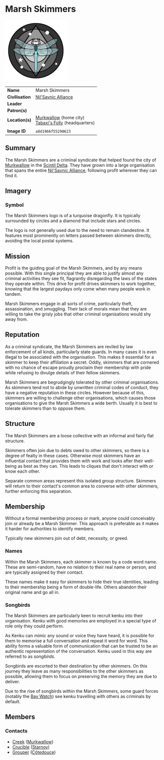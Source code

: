 # Marsh Skimmers

<img src="https://raw.githubusercontent.com/jesskelsall/astarus-images/main/symbols/a8d1966f55290623.png" height="200" />

|||
| --- | --- |
| **Name** | Marsh Skimmers | organisation.4
| **Civilisation** | [Nil'Savnic Alliance](../../civilisations/nilsavnic-alliance/nilsavnic-alliance.md) |
| **Leader** | |
| **Patron(s)** | |
| **Location(s)** | [Murkwallow](../../places/settlements/cities/murkwallow.md) (home city)<br>[Tabaxi's Folly](../../places/buildings/tabaxis-folly.md) (headquarters) |
|||
| **Image ID** | `a8d1966f55290623` |

## Summary

The Marsh Skimmers are a criminal syndicate that helped found the city of [Murkwallow](../../places/settlements/cities/murkwallow.md) in the [Scintil Delta](../../places/topography/rivers-lakes/scintil-delta.md). They have grown into a large organisation that spans the entire [Nil'Savnic Alliance](../../civilisations/nilsavnic-alliance/nilsavnic-alliance.md), following profit wherever they can find it.

## Imagery

### Symbol

The Marsh Skimmers logo is of a turquoise dragonfly. It is typically surrounded by circles and a diamond that include stars and circles.

The logo is not generally used due to the need to remain clandestine. It features most prominently on letters passed between skimmers directly, avoiding the local postal systems.

## Mission

Profit is the guiding goal of the Marsh Skimmers, and by any means possible. With this single principal they are able to justify almost any criminal activities they see fit, flagrantly disregarding the laws of the states they operate within. This drive for profit drives skimmers to work together, knowing that the largest paydays only come when many people work in tandem.

Marsh Skimmers engage in all sorts of crime, particularly theft, assassination, and smuggling. Their lack of morals mean that they are willing to take the grisly jobs that other criminal organisations would shy away from.

## Reputation

As a criminal syndicate, the Marsh Skimmers are reviled by law enforcement of all kinds, particularly state guards. In many cases it is even illegal to be associated with the organisation. This makes it essential for a skimmer to keep their affiliation a secret. Oddly, skimmers that are cornered with no chance of escape proudly proclaim their membership with pride while refusing to divulge details of their fellow skimmers.

Marsh Skimmers are begrudgingly tolerated by other criminal organisations. As skimmers tend not to abide by unwritten criminal codes of conduct, they have a negative reputation in these circles. However because of this, skimmers are willing to challenge other organisations, which causes those organisations to give the Marsh Skimmers a wide berth. Usually it is best to tolerate skimmers than to oppose them.

## Structure

The Marsh Skimmers are a loose collective with an informal and fairly flat structure.

Skimmers often join due to debts owed to other skimmers, so there is a degree of fealty in these cases. Otherwise most skimmers have an influential contact that provides them with work and looks after their well-being as best as they can. This leads to cliques that don't interact with or know each other.

Separate common areas represent this isolated group structure. Skimmers will return to their contact's common area to converse with other skimmers, further enforcing this separation.

## Membership

Without a formal membership process or mark, anyone could conceivably join or already be a Marsh Skimmer. This approach is preferable as it makes it harder for authorities to identify members.

Typically new skimmers join out of debt, necessity, or greed.

### Names

Within the Marsh Skimmers, each skimmer is known by a code word name. These are semi-random, have no relation to their real name or person, and are typically assigned by their contact.

These names make it easy for skimmers to hide their true identities, leading to their membership being a form of double-life. Others abandon their original name and go all in.

### Songbirds

The Marsh Skimmers are particularly keen to recruit kenku into their organisation. Kenku with good memories are employed in a special type of role only they could perform.

As Kenku can mimic any sound or voice they have heard, it is possible for them to memorise a full conversation and repeat it word for word. This ability forms a valuable form of communication that can be trusted to be an authentic representation of the conversation. Kenku used in this way are referred to as *songbirds*.

Songbirds are escorted to their destination by other skimmers. On this journey they leave as many responsibilities to the other skimmers as possible, allowing them to focus on preserving the memory they are due to deliver.

Due to the rise of songbirds within the Marsh Skimmers, some guard forces (notably the [Bay Watch](../guards/bay-watch.md)) see kenku travelling with others as criminals by default.

## Members

### Contacts

- [Creek](../../characters/creek.md) ([Murkwallow](../../places/settlements/cities/murkwallow.md))
- [Crucible](../../characters/crucible.md) ([Starnov](../../places/settlements/cities/starnov.md))
- [Grouper](../../characters/grouper.md) ([Côtedouce](../../places/settlements/towns/cotedouce.md))
